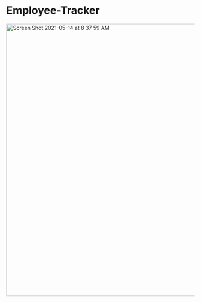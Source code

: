 # Employee-Tracker

<img width="727" alt="Screen Shot 2021-05-14 at 8 37 59 AM" src="https://user-images.githubusercontent.com/78760719/118294706-d8780780-b48f-11eb-80fe-9af93e333ecd.png">
